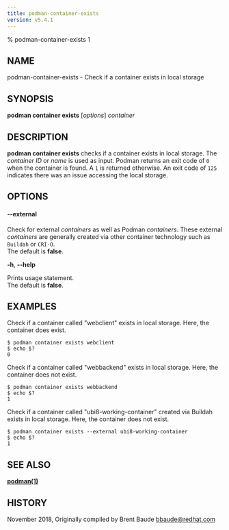 ```yaml
---
title: podman-container-exists
version: v5.4.1
---
```


% podman-container-exists 1

## NAME
podman\-container\-exists - Check if a container exists in local storage

## SYNOPSIS
**podman container exists** [*options*] *container*

## DESCRIPTION
**podman container exists** checks if a container exists in local storage. The *container ID* or *name* is used as input. Podman returns an exit code
of `0` when the container is found.  A `1` is returned otherwise. An exit code of `125` indicates there was an issue accessing the local storage.

## OPTIONS
#### **--external**

Check for external *containers* as well as Podman *containers*. These external *containers* are generally created via other container technology such as `Buildah` or `CRI-O`.\
The default is **false**.

**-h**, **--help**

Prints usage statement.\
The default is **false**.

## EXAMPLES

Check if a container called "webclient" exists in local storage. Here, the container does exist.
```
$ podman container exists webclient
$ echo $?
0
```

Check if a container called "webbackend" exists in local storage. Here, the container does not exist.
```
$ podman container exists webbackend
$ echo $?
1
```

Check if a container called "ubi8-working-container" created via Buildah exists in local storage. Here, the container does not exist.
```
$ podman container exists --external ubi8-working-container
$ echo $?
1
```

## SEE ALSO
**[podman(1)](podman.1.md)**

## HISTORY
November 2018, Originally compiled by Brent Baude <bbaude@redhat.com>
